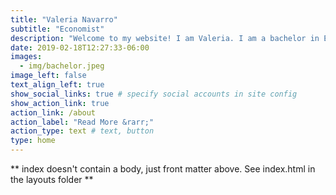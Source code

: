 ```yaml
---
title: "Valeria Navarro"
subtitle: "Economist"
description: "Welcome to my website! I am Valeria. I am a bachelor in Economics from the Pontifical Catholic University of Peru. My topics of interest are Macroeconomics, Finance and data Management. I have experience in macroeconomic analysis, financial planning and reporting where I have proactively sought to automate processes."
date: 2019-02-18T12:27:33-06:00
images:
  - img/bachelor.jpeg
image_left: false
text_align_left: true
show_social_links: true # specify social accounts in site config
show_action_link: true
action_link: /about
action_label: "Read More &rarr;"
action_type: text # text, button
type: home
---
```


** index doesn't contain a body, just front matter above.
See index.html in the layouts folder **
